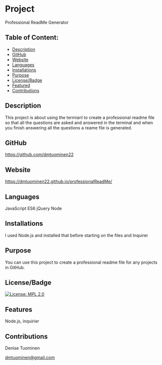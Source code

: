 
# Project  
  Professional ReadMe Generator
## Table of Content:
* [Description](#description)
* [GitHub](#github)
* [Website](#website)
* [Languages](#languages)
* [Installations](#installations)
* [Purpose](#purpose)
* [License/Badge](#license/Badge)
* [Featured](#featured)
* [Contributions](#contributions)

## Description
  This project is about using the termianl to create a professional readme file so that all the questions are asked and answered in the terminal and when you finish answering all the questions a reame file is generated.

## GitHub
  https://github.com/dmtuominen22 

## Website 
  https://dmtuominen22.github.io/professionalReadMe/

## Languages
  JavaScript ES6 jQuery Node

## Installations
   I used Node.js and installed that before starting on the files and Inquirer

## Purpose
  You can use this project to create a professional readme file for any projects in GitHub.

## License/Badge 
  [![License: MPL 2.0](https://img.shields.io/badge/License-MPL%202.0-brightgreen.svg)](https://opensource.org/licenses/MPL-2.0)

## Features
  Node.js, inquirier

## Contributions
  Denise Tuominen
   
  dmtuominen@gmail.com
  